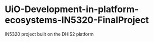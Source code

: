 # UiO-Development-in-platform-ecosystems-IN5320-FinalProject
IN5320 project built on the DHIS2 platform
